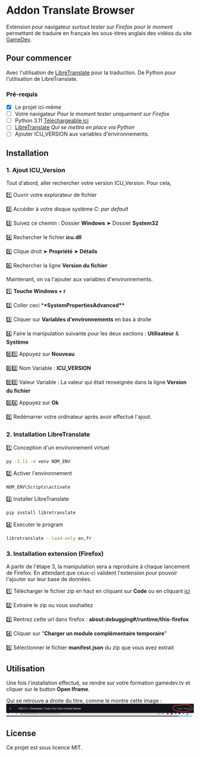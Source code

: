# Addon Translate Browser

Extension pour navigateur _surtout tester sur Firefox pour le moment_ permettant de traduire en français les sous-titres anglais des vidéos du site [GameDev](https://www.gamedev.tv).

## Pour commencer

Avec l'utilisation de [LibreTranslate](https://github.com/LibreTranslate/LibreTranslate) pour la traduction.
De Python pour l'utilisation de LibreTranslate.

### Pré-requis

- [x] Le projet ici-même
- [ ] Votre navigateur _Pour le moment tester uniquement sur Firefox_
- [ ] Python 3.11 [Téléchargeable ici](https://www.python.org/ftp/python/3.11.4/python-3.11.4-amd64.exe)
- [ ] [LibreTranslate](https://github.com/LibreTranslate/LibreTranslate) _Qui se mettra en place via Python_
- [ ] Ajouter ICU_VERSION aux variables d'environnements.

## Installation

### 1. Ajout ICU_Version

Tout d'abord, aller rechercher votre version ICU_Version. Pour cela,

1️⃣ Ouvrir votre explorateur de fichier

2️⃣ Accéder à votre disque système _C: par default_

3️⃣ Suivez ce chemin : Dossier **Windows** ➤ Dossier **System32**

4️⃣ Rechercher le fichier **icu.dll**

5️⃣ Clique droit ➤ **Propriété** ➤ **Détails**

6️⃣ Rechercher la ligne **Version du fichier**

Maintenant, on va l'ajouter aux variables d'environnements.

1️⃣ **Touche Windows + r**

2️⃣ Coller ceci \***\*SystemPropertiesAdvanced\*\***

3️⃣ Cliquer sur **Variables d'environnements** en bas à droite

4️⃣ Faire la manipulation suivante pour les deux sections : **Utilisateur** & **Système**

0️⃣1️⃣ Appuyez sur **Nouveau**

0️⃣2️⃣ Nom Variable : **ICU_VERSION**

0️⃣3️⃣ Valeur Variable : La valeur qui était renseignée dans la ligne **Version du fichier**

0️⃣4️⃣ Appuyez sur **Ok**

5️⃣ Redémarrer votre ordinateur après avoir effectué l'ajout.

### 2. Installation LibreTranslate

1️⃣ Conception d'un environnement virtuel

```bash
py -3.11 -m venv NOM_ENV
```

2️⃣ Activer l'environnement

```bash
NOM_ENV\Scripts\activate
```

3️⃣ Installer LibreTranslate

```bash
pip install libretranslate
```

4️⃣ Executer le program

```bash
libretranslate --load-only en,fr
```

### 3. Installation extension (Firefox)

A partir de l'étape 3, la manipulation sera a reproduire à chaque lancement de Firefox.
En attendant que ceux-ci valident l'extension pour pouvoir l'ajouter sur leur base de données.

1️⃣ Télécharger le fichier zip en haut en cliquant sur **Code** ou en cliquant [ici](https://github.com/Jefflbs/FirefoxTranslateAddon/archive/refs/heads/main.zip)

2️⃣ Extraire le zip ou vous souhaitez

3️⃣ Rentrez cette url dans firefox : **about:debugging#/runtime/this-firefox**

4️⃣ Cliquer sur "**Charger un module complémentaire temporaire**"

5️⃣ Sélectionner le fichier **manifest.json** du zip que vous avez extrait

## Utilisation

Une fois l'installation effectué, se rendre sur votre formation gamedev.tv et cliquer sur le button **Open Iframe**.

Qui se retrouve a droite du titre, comme le montre cette image :
![1737714023826](images/README/1737714023826.png)

## License

Ce projet est sous licence MIT.
